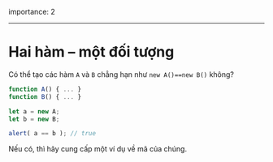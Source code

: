 importance: 2

---

# Hai hàm – một đối tượng

Có thể tạo các hàm `A` và `B` chẳng hạn như `new A()==new B()` không?

```js no-beautify
function A() { ... }
function B() { ... }

let a = new A;
let b = new B;

alert( a == b ); // true
```

Nếu có, thì hãy cung cấp một ví dụ về mã của chúng.
